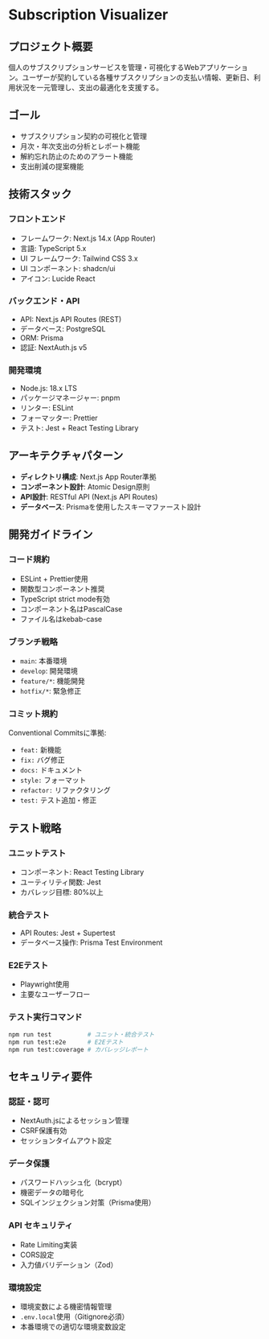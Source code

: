 # Subscription Visualizer

## プロジェクト概要
個人のサブスクリプションサービスを管理・可視化するWebアプリケーション。ユーザーが契約している各種サブスクリプションの支払い情報、更新日、利用状況を一元管理し、支出の最適化を支援する。

## ゴール
- サブスクリプション契約の可視化と管理
- 月次・年次支出の分析とレポート機能
- 解約忘れ防止のためのアラート機能
- 支出削減の提案機能

## 技術スタック
### フロントエンド
- フレームワーク: Next.js 14.x (App Router)
- 言語: TypeScript 5.x
- UI フレームワーク: Tailwind CSS 3.x
- UI コンポーネント: shadcn/ui
- アイコン: Lucide React

### バックエンド・API
- API: Next.js API Routes (REST)
- データベース: PostgreSQL
- ORM: Prisma
- 認証: NextAuth.js v5

### 開発環境
- Node.js: 18.x LTS
- パッケージマネージャー: pnpm
- リンター: ESLint
- フォーマッター: Prettier
- テスト: Jest + React Testing Library

## アーキテクチャパターン
- **ディレクトリ構成**: Next.js App Router準拠
- **コンポーネント設計**: Atomic Design原則
- **API設計**: RESTful API (Next.js API Routes)
- **データベース**: Prismaを使用したスキーマファースト設計

## 開発ガイドライン
### コード規約
- ESLint + Prettier使用
- 関数型コンポーネント推奨
- TypeScript strict mode有効
- コンポーネント名はPascalCase
- ファイル名はkebab-case

### ブランチ戦略
- `main`: 本番環境
- `develop`: 開発環境
- `feature/*`: 機能開発
- `hotfix/*`: 緊急修正

### コミット規約
Conventional Commitsに準拠:
- `feat:` 新機能
- `fix:` バグ修正
- `docs:` ドキュメント
- `style:` フォーマット
- `refactor:` リファクタリング
- `test:` テスト追加・修正

## テスト戦略
### ユニットテスト
- コンポーネント: React Testing Library
- ユーティリティ関数: Jest
- カバレッジ目標: 80%以上

### 統合テスト
- API Routes: Jest + Supertest
- データベース操作: Prisma Test Environment

### E2Eテスト
- Playwright使用
- 主要なユーザーフロー

### テスト実行コマンド
```bash
npm run test          # ユニット・統合テスト
npm run test:e2e      # E2Eテスト
npm run test:coverage # カバレッジレポート
```

## セキュリティ要件
### 認証・認可
- NextAuth.jsによるセッション管理
- CSRF保護有効
- セッションタイムアウト設定

### データ保護
- パスワードハッシュ化（bcrypt）
- 機密データの暗号化
- SQLインジェクション対策（Prisma使用）

### API セキュリティ
- Rate Limiting実装
- CORS設定
- 入力値バリデーション（Zod）

### 環境設定
- 環境変数による機密情報管理
- `.env.local`使用（Gitignore必須）
- 本番環境での適切な環境変数設定
